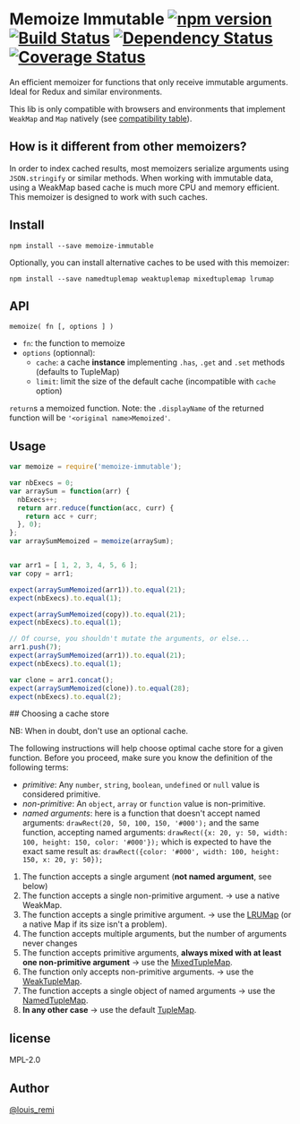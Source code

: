 # Memoize Immutable [![npm version](https://badge.fury.io/js/memoize-immutable.svg)](https://badge.fury.io/js/memoize-immutable) [![Build Status](https://travis-ci.org/memoize-immutable/memoize-immutable.svg?branch=master)](https://travis-ci.org/memoize-immutable/memoize-immutable) [![Dependency Status](https://david-dm.org/memoize-immutable/memoize-immutable.svg)](https://david-dm.org/memoize-immutable/memoize-immutable) [![Coverage Status](https://coveralls.io/repos/github/memoize-immutable/memoize-immutable/badge.svg?branch=master)](https://coveralls.io/github/memoize-immutable/memoize-immutable?branch=master)

An efficient memoizer for functions that only receive immutable arguments. Ideal for Redux and similar environments.

This lib is only compatible with browsers and environments that implement `WeakMap` and `Map` natively (see [compatibility table](https://kangax.github.io/compat-table/es6/#test-WeakMap)).

## How is it different from other memoizers?

In order to index cached results, most memoizers serialize arguments using `JSON.stringify` or similar methods.
When working with immutable data, using a WeakMap based cache is much more CPU and memory efficient.
This memoizer is designed to work with such caches.

## Install

    npm install --save memoize-immutable

Optionally, you can install alternative caches to be used with this memoizer:

    npm install --save namedtuplemap weaktuplemap mixedtuplemap lrumap

## API

    memoize( fn [, options ] )

- `fn`: the function to memoize
- `options` (optionnal):
  - `cache`: a cache **instance** implementing `.has`, `.get` and `.set` methods (defaults to TupleMap)
  - `limit`: limit the size of the default cache (incompatible with `cache` option)

`return`s a memoized function.
Note: the `.displayName` of the returned function will be `'<original name>Memoized'`.

## Usage

```javascript
var memoize = require('memoize-immutable');

var nbExecs = 0;
var arraySum = function(arr) {
  nbExecs++;
  return arr.reduce(function(acc, curr) {
    return acc + curr;
  }, 0);
};
var arraySumMemoized = memoize(arraySum);


var arr1 = [ 1, 2, 3, 4, 5, 6 ];
var copy = arr1;

expect(arraySumMemoized(arr1)).to.equal(21);
expect(nbExecs).to.equal(1);

expect(arraySumMemoized(copy)).to.equal(21);
expect(nbExecs).to.equal(1);

// Of course, you shouldn't mutate the arguments, or else...
arr1.push(7);
expect(arraySumMemoized(arr1)).to.equal(21);
expect(nbExecs).to.equal(1);

var clone = arr1.concat();
expect(arraySumMemoized(clone)).to.equal(28);
expect(nbExecs).to.equal(2);
```

## Choosing a cache store

NB: When in doubt, don't use an optional cache.

The following instructions will help choose optimal cache store for a given function. Before you proceed, make sure you know the definition of the following terms:
- *primitive*: Any `number`, `string`, `boolean`, `undefined` or `null` value is considered primitive.
- *non-primitive*: An `object`, `array` or `function` value is non-primitive.
- *named arguments*: here is a function that doesn't accept named arguments:
    `drawRect(20, 50, 100, 150, '#000');`
  and the same function, accepting named arguments:
    `drawRect({x: 20, y: 50, width: 100, height: 150, color: '#000'});`
  which is expected to have the exact same result as:
    `drawRect({color: '#000', width: 100, height: 150, x: 20, y: 50});`

1. The function accepts a single argument (**not named argument**, see below)
  1. The function accepts a single non-primitive argument.
     → use a native WeakMap.
  2. The function accepts a single primitive argument.
     → use the [LRUMap](https://github.com/memoize-immutable/LRUMap) (or a native Map if its size isn't a problem).
2. The function accepts multiple arguments, but the number of arguments never changes
  1. The function accepts primitive arguments, **always mixed with at least one non-primitive argument**
     → use the [MixedTupleMap](https://github.com/memoize-immutable/MixedTupleMap).
  2. The function only accepts non-primitive arguments.
     → use the [WeakTupleMap](https://github.com/memoize-immutable/WeakTupleMap).
3. The function accepts a single object of named arguments
  → use the [NamedTupleMap](https://github.com/memoize-immutable/NamedTupleMap).
4. **In any other case**
   → use the default [TupleMap](https://github.com/memoize-immutable/TupleMap).

## license

MPL-2.0

## Author

[@louis_remi](https://twitter.com/louis_remi)
